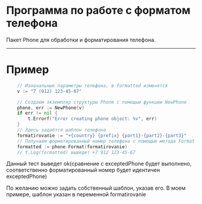 # Программа по работе с форматом телефона

Пакет Phone для обработки и форматирования телефона.

---
 # Пример

```go
    // Изначальные параметры телефона, в formatted изменятся
	v := "7 (912) 123-45-67"

	// Создаем экземпляр структуры Phone с помощью функции NewPhone
	phone, err := NewPhone(v)
	if err != nil {
		t.Errorf("Error creating phone object: %v", err)
	}
	// Здесь задаётся шаблон телефона
	formatirovanie := "+{country} {prefix} {part1}-{part2}-{part3}"
	// Получаем форматированный номер телефона с помощью метода Format
	formatted := phone.Format(formatirovanie)
	// t.Log(formatted) выведет +7 912 123-45-67

```
Данный тест выведет ok(сравнение с exceptedPhone будет выполнено, соответственно форматированный номер будет идентичен exceptedPhone)

По желанию можно задать собственный шаблон, указав его. В моем примере, шаблон указан в переменной formatirovanie
